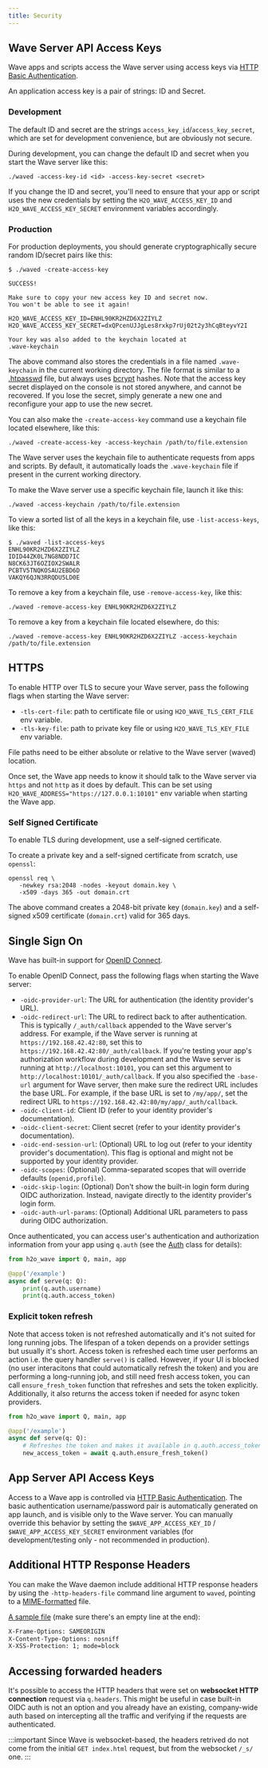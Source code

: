 ```yaml
---
title: Security
---
```


## Wave Server API Access Keys

Wave apps and scripts access the Wave server using access keys via [HTTP Basic Authentication](https://tools.ietf.org/html/rfc7617).

An application access key is a pair of strings: ID and Secret.

### Development

The default ID and secret are the strings `access_key_id`/`access_key_secret`, which are set for development convenience, but are obviously not secure.

During development, you can change the default ID and secret when you start the Wave server like this:

```shell
./waved -access-key-id <id> -access-key-secret <secret>
```

If you change the ID and secret, you'll need to ensure that your app or script uses the new credentials by setting the `H2O_WAVE_ACCESS_KEY_ID` and `H2O_WAVE_ACCESS_KEY_SECRET` environment variables accordingly.

### Production

For production deployments, you should generate cryptographically secure random ID/secret pairs like this:

```shell
$ ./waved -create-access-key

SUCCESS!

Make sure to copy your new access key ID and secret now.
You won't be able to see it again!

H2O_WAVE_ACCESS_KEY_ID=ENHL90KR2HZD6X2ZIYLZ
H2O_WAVE_ACCESS_KEY_SECRET=dxQPcenUJJgLes8rxkp7rUj02t2y3hCqBteyvY2I

Your key was also added to the keychain located at
.wave-keychain

```

The above command also stores the credentials in a file named `.wave-keychain` in the current working directory. The file format is similar to a [.htpasswd](https://en.wikipedia.org/wiki/.htpasswd) file, but always uses [bcrypt](https://en.wikipedia.org/wiki/Bcrypt) hashes. Note that the access key secret displayed on the console is not stored anywhere, and cannot be recovered. If you lose the secret, simply generate a new one and reconfigure your app to use the new secret.

You can also make the `-create-access-key` command use a keychain file located elsewhere, like this:

```shell
./waved -create-access-key -access-keychain /path/to/file.extension
```

The Wave server uses the keychain file to authenticate requests from apps and scripts. By default, it automatically loads the `.wave-keychain` file if present in the current working directory.

To make the Wave server use a specific keychain file, launch it like this:

```shell
./waved -access-keychain /path/to/file.extension
```

To view a sorted list of all the keys in a keychain file, use `-list-access-keys`, like this:

```shell
$ ./waved -list-access-keys
ENHL90KR2HZD6X2ZIYLZ
IDID44ZK0L7NG8NDD7IC
N8CK63JT6OZIOX2SWALR
PCBTV5TNQKOSAU2EBD6D
VAKQY6QJN3RRQDU5LD0E
```

To remove a key from a keychain file, use `-remove-access-key`, like this:

```shell
./waved -remove-access-key ENHL90KR2HZD6X2ZIYLZ
```

To remove a key from a keychain file located elsewhere, do this:

```shell
./waved -remove-access-key ENHL90KR2HZD6X2ZIYLZ -access-keychain /path/to/file.extension
```

## HTTPS

To enable HTTP over TLS to secure your Wave server, pass the following flags when starting the Wave server:

- `-tls-cert-file`: path to certificate file or using `H2O_WAVE_TLS_CERT_FILE` env variable.
- `-tls-key-file`: path to private key file or using `H2O_WAVE_TLS_KEY_FILE` env variable.

File paths need to be either absolute or relative to the Wave server (waved) location.

Once set, the Wave app needs to know it should talk to the Wave server via `https` and not `http` as it does by default. This can be set using `H2O_WAVE_ADDRESS="https://127.0.0.1:10101"` env variable when starting the Wave app.

### Self Signed Certificate

To enable TLS during development, use a self-signed certificate.

To create a private key and a self-signed certificate from scratch, use `openssl`:

```shell
openssl req \
   -newkey rsa:2048 -nodes -keyout domain.key \
   -x509 -days 365 -out domain.crt
```

The above command creates a 2048-bit private key (`domain.key`) and a self-signed x509 certificate (`domain.crt`) valid for 365 days.

## Single Sign On

Wave has built-in support for [OpenID Connect](https://openid.net/connect/).

To enable OpenID Connect, pass the following flags when starting the Wave server:

- `-oidc-provider-url`: The URL for authentication (the identity provider's URL).
- `-oidc-redirect-url`: The URL to redirect back to after authentication. This is typically `/_auth/callback` appended to the Wave server's address. For example, if the Wave server is running at `https://192.168.42.42:80`, set this to `https://192.168.42.42:80/_auth/callback`. If you're testing your app's authorization workflow during development and the Wave server is running at `http://localhost:10101`, you can set this argument to `http://localhost:10101/_auth/callback`. If you also specified the `-base-url` argument for Wave server, then make sure the redirect URL includes the base URL. For example, if the base URL is set to `/my/app/`, set the redirect URL to `https://192.168.42.42:80/my/app/_auth/callback`.
- `-oidc-client-id`: Client ID (refer to your identity provider's documentation).
- `-oidc-client-secret`:  Client secret (refer to your identity provider's documentation).
- `-oidc-end-session-url`: (Optional) URL to log out (refer to your identity provider's documentation). This flag is optional and might not be supported by your identity provider.
- `-oidc-scopes`: (Optional) Comma-separated scopes that will override defaults (`openid,profile`).
- `-oidc-skip-login`: (Optional) Don't show the built-in login form during OIDC authorization. Instead, navigate directly to the identity provider's login form.
- `-oidc-auth-url-params`: (Optional) Additional URL parameters to pass during OIDC authorization.

Once authenticated, you can access user's authentication and authorization information from your app using `q.auth` (see the [Auth](api/server#auth) class for details):

```py
from h2o_wave import Q, main, app

@app('/example')
async def serve(q: Q):
    print(q.auth.username)
    print(q.auth.access_token)
```

### Explicit token refresh

Note that access token is not refreshed automatically and it's not suited for long running jobs. The lifespan of a token depends on a provider settings but usually it's short. Access token is refreshed each time user performs an action i.e. the query handler `serve()` is called. However, if your UI is blocked (no user interacitons that could automatically refresh the token) and you are performing a long-running job, and still need fresh access token, you can call `ensure_fresh_token` function that refreshes and sets the token explicitly. Additionally, it also returns the access token if needed for async token providers.

```py
from h2o_wave import Q, main, app

@app('/example')
async def serve(q: Q):
    # Refreshes the token and makes it available in q.auth.access_token.
    new_access_token = await q.auth.ensure_fresh_token()
```

## App Server API Access Keys

Access to a Wave app is controlled via [HTTP Basic Authentication](https://tools.ietf.org/html/rfc7617). The basic authentication username/password pair is automatically generated on app launch, and is visible only to the Wave server. You can manually override this behavior by setting the `$WAVE_APP_ACCESS_KEY_ID` / `$WAVE_APP_ACCESS_KEY_SECRET` environment variables (for development/testing only - not recommended in production).

## Additional HTTP Response Headers

You can make the Wave daemon include additional HTTP response headers by using the `-http-headers-file` command line argument to `waved`, pointing to a [MIME-formatted](https://en.wikipedia.org/wiki/MIME#MIME_header_fields) file.

[A sample file](https://github.com/h2oai/wave/blob/master/headers.txt) (make sure there's an empty line at the end):

```txt title="headers.txt"
X-Frame-Options: SAMEORIGIN
X-Content-Type-Options: nosniff
X-XSS-Protection: 1; mode=block

```

## Accessing forwarded headers

It's possible to access the HTTP headers that were set on **websocket HTTP connection** request via `q.headers`. This might be useful in case built-in OIDC auth is not an option and you already have an existing, company-wide auth based on intercepting all the traffic and verifying if the requests are authenticated.

:::important
Since Wave is websocket-based, the headers retrived do not come from the initial `GET index.html` request, but from the websocket `/_s/` one.
:::
